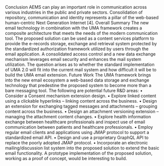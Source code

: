 Conclusion
AEMS can play an important role in communication across various industries in the public and private sectors. Consolidation of repository, communication and identity represents a pillar of the web-based human-centric Next Generation Internet [4].
Overall Summary
The new email technology in combination with the UMA framework creates a composite architecture that meets the needs of the modern communication tool. The proposed solution can be used as a content services platform to provide the e-records storage, exchange and retrieval system protected by the standardized authorization framework utilized by users through the email application.
A consolidated access control and a new data exchange mechanism leverages email security and enhances the mail system utilization. The question arises as to whether the standard implementation of UMA 2.0 will fit into the current mail system and how difficult it will be to build the UMA email extension.
Future Work
The UMA framework brings into the new email ecosystem a web-based data storage and exchange technology that predestine the proposed system to become more than a bare messaging tool.
The following are potential future R&D areas:
    • Consider a Consent mechanism extension design.
    • Explore linked content using a clickable hyperlinks – linking content across the business.
    • Design an extension for exchanging tagged messages and attachments – grouping content across the business.
    • Design an attachment versioning extension – managing the attachment content changes.
    • Explore health information exchange between healthcare professionals and inspect use of email communication between patients and healthcare professionals.
    • Employ regular email clients and applications using JMAP protocol to support a standardized email API.
    • Design and use a proprietary GraphQL API to replace the poorly adopted JMAP protocol.
    • Incorporate an electronic mailing/discussion list system into the proposed solution to extend the basic email functionality.
A prototype implementation of the proposed solution, working as a proof of concept, would be interesting to build. 